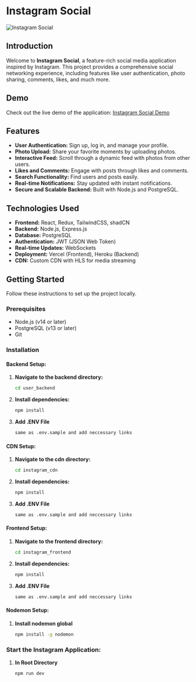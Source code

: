 # Instagram Social

![Instagram Social](https://img.shields.io/badge/Instagram-Social-blue)

## Introduction

Welcome to **Instagram Social**, a feature-rich social media application inspired by Instagram. This project provides a comprehensive social networking experience, including features like user authentication, photo sharing, comments, likes, and much more.

## Demo

Check out the live demo of the application:
[Instagram Social Demo](https://your-live-demo-link.com)

## Features

- **User Authentication:** Sign up, log in, and manage your profile.
- **Photo Upload:** Share your favorite moments by uploading photos.
- **Interactive Feed:** Scroll through a dynamic feed with photos from other users.
- **Likes and Comments:** Engage with posts through likes and comments.
- **Search Functionality:** Find users and posts easily.
- **Real-time Notifications:** Stay updated with instant notifications.
- **Secure and Scalable Backend:** Built with Node.js and PostgreSQL.

## Technologies Used

- **Frontend:** React, Redux, TailwindCSS, shadCN
- **Backend:** Node.js, Express.js
- **Database:** PostgreSQL
- **Authentication:** JWT (JSON Web Token)
- **Real-time Updates:** WebSockets
- **Deployment:** Vercel (Frontend), Heroku (Backend)
- **CDN:** Custom CDN with HLS for media streaming

## Getting Started

Follow these instructions to set up the project locally.

### Prerequisites

- Node.js (v14 or later)
- PostgreSQL (v13 or later)
- Git

### Installation

#### Backend Setup:

1. **Navigate to the backend directory:**

   ```bash
   cd user_backend

2. **Install dependencies:**
    ```bash
    npm install

3. **Add .ENV File**
    ```bash
    same as .env.sample and add neccessary links

#### CDN Setup:

1. **Navigate to the cdn directory:**
   ```bash
   cd instagram_cdn

2. **Install dependencies:**
    ```bash
    npm install

3. **Add .ENV File**
    ```bash
    same as .env.sample and add neccessary links

#### Frontend Setup:

1. **Navigate to the frontend directory:**
   ```bash
   cd instagram_frontend

2. **Install dependencies:**
    ```bash
    npm install

3. **Add .ENV File**
    ```bash
    same as .env.sample and add neccessary links

#### Nodemon Setup:

1. **Install nodemon global**
    ```bash
    npm install -g nodemon

### Start the Instagram Application:

1. **In Root Directory**
    ```bash
    npm run dev
